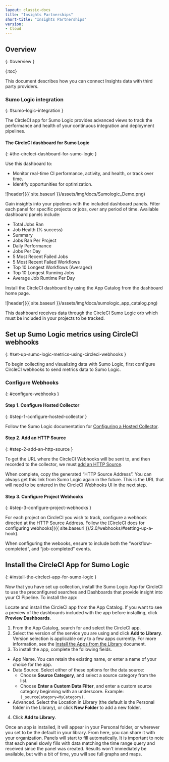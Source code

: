 ```yaml
---
layout: classic-docs
title: "Insights Partnerships"
short-title: "Insights Partnerships"
version:
- Cloud
---
```


## Overview
{: #overview }

{:toc}

This document describes how you can connect Insights data with third party
providers.

### Sumo Logic integration
{: #sumo-logic-integration }

The CircleCI app for Sumo Logic provides advanced views to track the performance and health of your continuous integration and deployment pipelines.


#### The CircleCI dashboard for Sumo Logic
{: #the-circleci-dashboard-for-sumo-logic }

Use this dashboard to:
  - Monitor real-time CI performance, activity, and health, or track over time.
  - Identify opportunities for optimization.

![header]({{ site.baseurl }}/assets/img/docs/Sumologic_Demo.png)

Gain insights into your pipelines with the included dashboard panels. Filter each panel for specific projects or jobs, over any period of time. Available dashboard panels include:

  - Total Jobs Ran
  - Job Health (% success)
  - Summary
  - Jobs Ran Per Project
  - Daily Performance
  - Jobs Per Day
  - 5 Most Recent Failed Jobs
  - 5 Most Recent Failed Workflows
  - Top 10 Longest Workflows (Averaged)
  - Top 10 Longest Running Jobs
  - Average Job Runtime Per Day

Install the CircleCI dashboard by using the App Catalog from the dashboard home page.

![header]({{ site.baseurl }}/assets/img/docs/sumologic_app_catalog.png)

This dashboard receives data through the CircleCI Sumo Logic orb which must be included in your projects to be tracked.

## Set up Sumo Logic metrics using CircleCI webhooks
{: #set-up-sumo-logic-metrics-using-circleci-webhooks }

To begin collecting and visualizing data with Sumo Logic, first configure CircleCI webhooks to send metrics data to Sumo Logic.
### Configure Webhooks
{: #configure-webhooks }
#### **Step 1. Configure Hosted Collector**
{: #step-1-configure-hosted-collector }

Follow the Sumo Logic documentation for [Configuring a Hosted Collector](https://help.sumologic.com/03Send-Data/Hosted-Collectors/Configure-a-Hosted-Collector).

#### **Step 2. Add an HTTP Source**
{: #step-2-add-an-http-source }

To get the URL where the CircleCI Webhooks will be sent to, and then recorded to the collector, we must [add an HTTP Source](https://help.sumologic.com/03Send-Data/Sources/02Sources-for-Hosted-Collectors/HTTP-Source).

When complete, copy the generated “HTTP Source Address”. You can always get this link from Sumo Logic again in the future. This is the URL that will need to be entered in the CircleCI Webhooks UI in the next step.

#### **Step 3. Configure Project Webhooks**
{: #step-3-configure-project-webhooks }

For each project on CircleCI you wish to track, configure a webhook directed at the HTTP Source Address.
Follow the [CircleCI docs for configuring webhooks]({{ site.baseurl }}/2.0/webhooks/#setting-up-a-hook).

When configuring the webooks, ensure to include both the “workflow-completed”, and “job-completed” events.

## Install the CircleCI App for Sumo Logic
{: #install-the-circleci-app-for-sumo-logic }

Now that you have set up collection, install the Sumo Logic App for CircleCI to use the preconfigured searches and Dashboards that provide insight into your CI Pipeline.
To install the app:

Locate and install the CircleCI app from the App Catalog. If you want to see a preview of the dashboards included with the app before installing, click **Preview Dashboards**.
1. From the App Catalog, search for and select the CircleCI app.
2. Select the version of the service you are using and click **Add to Library**. Version selection is applicable only to a few apps currently. For more information, see the [Install the Apps from the Library](https://help.sumologic.com/05Search/Library/Apps-in-Sumo-Logic/Install-Apps-from-the-Library) document.
3. To install the app, complete the following fields.
  - App Name. You can retain the existing name, or enter a name of your choice for the app.
  - Data Source. Select either of these options for the data source:
    - Choose **Source Category**, and select a source category from the list.
    - Choose **Enter a Custom Data Filter**, and enter a custom source category beginning with an underscore. Example: `(_sourceCategory=MyCategory)`.
  - Advanced. Select the Location in Library (the default is the Personal folder in the Library), or click **New Folder** to add a new folder.
4. Click **Add to Library**.

Once an app is installed, it will appear in your Personal folder, or wherever you set to be the default in your library. From here, you can share it with your organization.
Panels will start to fill automatically. It is important to note that each panel slowly fills with data matching the time range query and received since the panel was created. Results won't immediately be available, but with a bit of time, you will see full graphs and maps.
